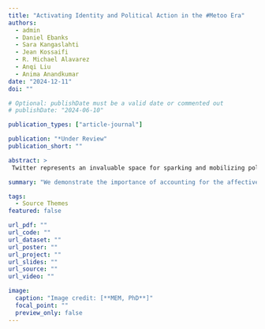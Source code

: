 ```yaml
---
title: "Activating Identity and Political Action in the #Metoo Era"
authors:
  - admin
  - Daniel Ebanks
  - Sara Kangaslahti
  - Jean Kossaifi
  - R. Michael Alavarez
  - Anqi Liu
  - Anima Anandkumar
date: "2024-12-11"
doi: ""

# Optional: publishDate must be a valid date or commented out
# publishDate: "2024-06-10"

publication_types: ["article-journal"]

publication: "*Under Review"
publication_short: ""

abstract: >
 Twitter represents an invaluable space for sparking and mobilizing political movements. An example of this is the #Metoo movement beginning in 2017, which was one of the largest social and political reckonings with sexual violence the U.S. has ever seen. This study analyzes over 8 million tweets related to #MeToo over two years, aiming to provide new insights into the movement's dynamics and its relationship to fourth-wave feminism. Our findings challenge assumptions about consciousnessraising efforts, showing that politicized calls to action do not immediately materialize in online spaces. The study also highlights a lack of intersectional discourse in consciousness-raising discussions, emphasizing the need for broader considerations of gendered sexual violence.

summary: "We demonstrate the importance of accounting for the affective lean of two-click independents to highlight their underlying partisan attachments."

tags:
  - Source Themes
featured: false

url_pdf: ""
url_code: ""
url_dataset: ""
url_poster: ""
url_project: ""
url_slides: ""
url_source: ""
url_video: ""

image:
  caption: "Image credit: [**MEM, PhD**]"
  focal_point: ""
  preview_only: false
---
```

